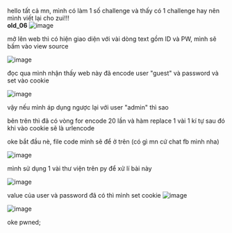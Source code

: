 hello tất cả mn, mình có làm 1 số challenge và thấy có 1 challenge hay nên mình viết lại cho zui!!!  
**old_06**
![image](https://user-images.githubusercontent.com/85442500/211837102-6c56a42c-c6ae-4105-9505-1a344d15abe0.png)

mở lên web thì có hiện giao diện với vài dòng text gồm ID và PW, mình sẽ bấm vào view source

![image](https://user-images.githubusercontent.com/85442500/211837628-bdfef37b-56b0-4c32-82d8-2760f0a22bbf.png)

đọc qua mình nhận thấy web này đã encode user "guest" và password và set vào cookie

![image](https://user-images.githubusercontent.com/85442500/211837993-fe3c0e5a-9f0d-4747-8b5b-24f39b6d55bd.png)

vậy nếu mình áp dụng ngược lại với user "admin" thì sao

bên trên thì đã có vòng for encode 20 lần và hàm replace 1 vài 1 kí tự sau đó khi vào cookie sẽ là urlencode 

oke bắt đầu nè, file code mình sẽ để ở trên (có gì mn cứ chat fb mình nha)

![image](https://user-images.githubusercontent.com/85442500/211839878-d2530cc8-fcb4-4d4a-9118-954ef1e9056d.png)

 
mình sử dụng 1 vài thư viện trên py để xử lí bài này

![image](https://user-images.githubusercontent.com/85442500/211840080-ecbb56d8-0562-4fe0-b7a2-8634b8fd25c0.png)

value của user và password đã có thì mình set cookie 
![image](https://user-images.githubusercontent.com/85442500/211840447-88532675-7d8f-4ba5-8697-0ae07f0352d0.png)


![image](https://user-images.githubusercontent.com/85442500/211840851-4302784b-e105-47a9-ab95-438d919d10cb.png)

oke pwned;



